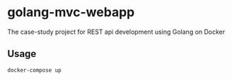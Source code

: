 # golang-mvc-webapp
The case-study project for REST api development using Golang on Docker

## Usage

`docker-compose up`
